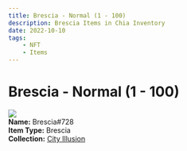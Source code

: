 ```yaml
---
title: Brescia - Normal (1 - 100)
description: Brescia Items in Chia Inventory
date: 2022-10-10
tags:
    - NFT
    - Items
---
```


# Brescia - Normal (1 - 100)
<div class="item_thumbnail">
<img loading="lazy" src="https://2cya6lj7dv2ibbnxo5pbziolrnaph2isf5aeijzg5vdhs5a.arweave.net/0L_APLT8ddICFt3deHKHLi0Dz6RIvQEQn_Ju1G-eX_Q"><br/>
<div><strong>Name:</strong> Brescia#728</div>
<div><strong>Item Type:</strong> Brescia</div>
<div><strong>Collection:</strong> <a href="https://www.spacescan.io/xch/nft/collection/col1lend2dcn558km4wcwta4xnkfv3xpcmlp9kyt0m909emvfxechlyqdl5ndg">City Illusion</a></div>
</div>

